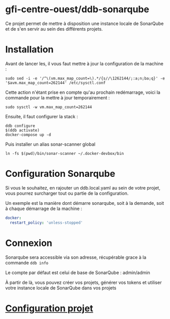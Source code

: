 gfi-centre-ouest/ddb-sonarqube
===
Ce projet permet de mettre à disposition une instance locale de SonarQube et de s'en servir au sein des différents
projets.

# Installation

Avant de lancer les, il vous faut mettre à jour la configuration de la machine :

```shell script
sudo sed -i -e '/^\(vm.max_map_count=\).*/{s//\1262144/;:a;n;ba;q}' -e '$avm.max_map_count=262144' /etc/sysctl.conf
```

Cette action n'étant prise en compte qu'au prochain redémarrage, voici la commande pour la mettre à jour
temporairement :

```shell script
sudo sysctl -w vm.max_map_count=262144
```

Ensuite, il faut configurer la stack :

```shell script
ddb configure
$(ddb activate)
docker-compose up -d
```

Puis installer un alias sonar-scanner global

```
ln -fs $(pwd)/bin/sonar-scanner ~/.docker-devbox/bin
```

# Configuration Sonarqube

Si vous le souhaitez, en rajouter un ddb.local.yaml au sein de votre projet, vous pourrez surcharger tout ou partie de
la configuration.

Un exemple est la manière dont démarre sonarqube, soit à la demande, soit à chaque démarrage de la machine :

```yaml
docker:
  restart_policy: 'unless-stopped'
```

# Connexion

Sonarqube sera accessible via son adresse, récupérable grace à la commande `ddb info`

Le compte par défaut est celui de base de SonarQube : admin/admin

À partir de là, vous pouvez créer vos projets, générer vos tokens et utiliser votre instance locale de SonarQube dans
vos projets

# [Configuration projet](configurations/README.md)
